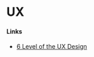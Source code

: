 # UX

#### Links

- [6 Level of the UX Design](https://itnext.io/6-levels-of-the-ux-design-pyramid-with-the-user-needs-a8cbb49c7801)

